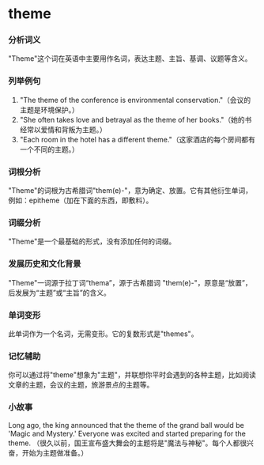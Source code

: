 # theme

### 分析词义

  

"Theme"这个词在英语中主要用作名词，表达主题、主旨、基调、议题等含义。

  

### 列举例句

  

1.  "The theme of the conference is environmental conservation."（会议的主题是环境保护。）
2.  "She often takes love and betrayal as the theme of her books."（她的书经常以爱情和背叛为主题。）
3.  "Each room in the hotel has a different theme."（这家酒店的每个房间都有一个不同的主题。）

  

### 词根分析

  

"Theme"的词根为古希腊词"them(e)-"，意为确定、放置。它有其他衍生单词，例如：epitheme（加在下面的东西，即敷料）。

  

### 词缀分析

  

"Theme"是一个最基础的形式，没有添加任何的词缀。

  

### 发展历史和文化背景

  

"Theme"一词源于拉丁词“thema”，源于古希腊词 "them(e)-"，原意是“放置”，后发展为“主题”或“主旨”的含义。

  

### 单词变形

  

此单词作为一个名词，无需变形。它的复数形式是"themes"。

  

### 记忆辅助

  

你可以通过将"theme"想象为"主题"，并联想你平时会遇到的各种主题，比如阅读文章的主题，会议的主题，旅游景点的主题等。

  

### 小故事

  

Long ago, the king announced that the theme of the grand ball would be 'Magic and Mystery.' Everyone was excited and started preparing for the theme. （很久以前，国王宣布盛大舞会的主题将是"魔法与神秘"。每个人都很兴奋，开始为主题做准备。）
